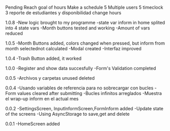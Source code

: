 Pending
Reach goal of hours
Make a schedule
5 Multiple users
5 timeclock
3 reporte de estudiantes y disponibilidad
change hours

1.0.8
-New logic brought to my programme
-state var inform in home splited into 4 state vars
-Month buttons tested and working
-Amount of vars reduced 

1.0.5
-Month Buttons added, colors changed when pressed, but inform from month selectednot calculated
-Modal created
-Interfaz improved

1.0.4
-Trash Button added, it worked

1.0.0
-Register and show data succesfully
-Form's Validation completed

0.0.5
-Archivos y carpetas unused deleted

0.0.4
-Usando variables de referencia para no sobrecargar con bucles
-Form values cleared after submitting
-Bucles infinitos arreglados
-Muestra el wrap-up inform en el actual mes

0.0.2
-SettingsScreen, InputInformScreen,FormInform added
-Update state of the screens
-Using AsyncStorage to save,get and delete

0.0.1
-HomeScreen added